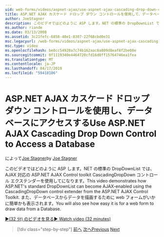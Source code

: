 ```yaml
---
uid: web-forms/videos/aspnet-ajax/use-aspnet-ajax-cascading-drop-down-control-to-access-a-database
title: ASP.NET AJAX カスケード ドロップ ダウン コントロールを使用して、データベースへのアクセス |Microsoft Docs
author: JoeStagner
description: このビデオではどのように ASP します。NET の標準の DropDownList では、AJAX 対応の ASP.NET AJAX の制御から CascadingDropDown コントロール エクステンダーを使用してになることができます.
ms.author: riande
ms.date: 03/13/2008
ms.assetid: 3c21fefc-6858-40e1-8307-22f68cbd0e31
msc.legacyurl: /web-forms/videos/aspnet-ajax/use-aspnet-ajax-cascading-drop-down-control-to-access-a-database
msc.type: video
ms.openlocfilehash: be8cc54920a7c74b162aac8a809d8eaf8f2be08e
ms.sourcegitcommit: 0f1119340e4464720cfd16d0ff15764746ea1fea
ms.translationtype: MT
ms.contentlocale: ja-JP
ms.lasthandoff: 04/17/2019
ms.locfileid: "59418106"
---
```

# <a name="use-aspnet-ajax-cascading-drop-down-control-to-access-a-database"></a><span data-ttu-id="dfd82-103">ASP.NET AJAX カスケード ドロップ ダウン コントロールを使用し、データベースにアクセスする</span><span class="sxs-lookup"><span data-stu-id="dfd82-103">Use ASP.NET AJAX Cascading Drop Down Control to Access a Database</span></span>

<span data-ttu-id="dfd82-104">によって[Joe Stagner](https://github.com/JoeStagner)</span><span class="sxs-lookup"><span data-stu-id="dfd82-104">by [Joe Stagner](https://github.com/JoeStagner)</span></span>

<span data-ttu-id="dfd82-105">このビデオではどのように ASP します。NET の標準の DropDownList では、AJAX 対応の ASP.NET AJAX Control toolkit CascadingDropDown コントロール エクステンダーを使用してになります。</span><span class="sxs-lookup"><span data-stu-id="dfd82-105">This video demonstrates how ASP.NET's standard DropDownList can become AJAX-enabled using the CascadingDropDown control extender from the ASP.NET AJAX Control Toolkit.</span></span> <span data-ttu-id="dfd82-106">また、データベースからデータを描画するために web フォームがいかに簡単かも表示されます。</span><span class="sxs-lookup"><span data-stu-id="dfd82-106">You will also see how easy it is for a web form to draw data from a Database.</span></span>

[<span data-ttu-id="dfd82-107">&#9654;(32 分) のビデオを見る</span><span class="sxs-lookup"><span data-stu-id="dfd82-107">&#9654; Watch video (32 minutes)</span></span>](https://channel9.msdn.com/Blogs/ASP-NET-Site-Videos/use-aspnet-ajax-cascading-drop-down-control-to-access-a-database)

> [!div class="step-by-step"]
> <span data-ttu-id="dfd82-108">[前へ](two-simple-techniques-for-triggering-updates-to-update-panels.md)
> [次へ](implement-infinite-data-patterns-in-ajax.md)</span><span class="sxs-lookup"><span data-stu-id="dfd82-108">[Previous](two-simple-techniques-for-triggering-updates-to-update-panels.md)
[Next](implement-infinite-data-patterns-in-ajax.md)</span></span>
